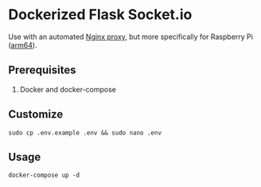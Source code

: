 # Dockerized Flask Socket.io

Use with an automated [Nginx proxy](https://github.com/nginx-proxy/nginx-proxy), but more specifically for Raspberry Pi ([arm64](https://github.com/avidsapp/arm64-nginx-proxy)).

## Prerequisites

1. Docker and docker-compose

## Customize

`sudo cp .env.example .env && sudo nano .env`

## Usage

`docker-compose up -d`
